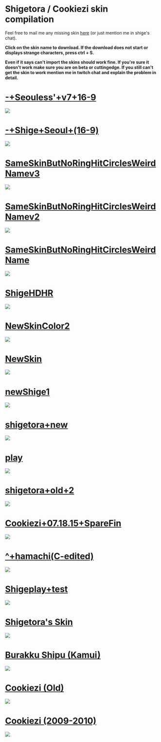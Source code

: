 # Shigetora / Cookiezi skin compilation
Feel free to mail me any missing skin [here](mailto:lolisamurai@tfwno.gf) (or just mention me in shige's chat).

**Click on the skin name to download. If the download does not start or displays strange characters, press ctrl + S.**

**Even if it says can't import the skins should work fine. If you're sure it doesn't work make sure you are on beta or cuttingedge. If you still can't get the skin to work mention me in twitch chat and explain the problem in detail.**

# [-+Seouless'+v7+16-9](http://hnng.moe/f/K48)
![](http://hnng.moe/f/K4A)

# [-+Shige+Seoul+(16-9)](http://hnng.moe/f/FbO)
![](http://hnng.moe/f/FbP)

# [SameSkinButNoRingHitCirclesWeirdNamev3](http://hnng.moe/f/8Lh)
![](http://hnng.moe/f/8Li)

# [SameSkinButNoRingHitCirclesWeirdNamev2](http://hnng.moe/f/8Lj)
![](http://hnng.moe/f/5wr)

# [SameSkinButNoRingHitCirclesWeirdName](http://hnng.moe/f/5Ye)
![](http://hnng.moe/f/5Yf)

# [ShigeHDHR](http://hnng.moe/f/5Ns)
![](http://hnng.moe/f/5Nn)

# [NewSkinColor2](http://hnng.moe/f/4bV)
![](http://hnng.moe/f/4ZZ)

# [NewSkin](http://hnng.moe/f/3yx)
![](http://hnng.moe/f/3xP)

# [newShige1](http://hnng.moe/f/3z0)
![](http://hnng.moe/f/3xO)

# [shigetora+new](http://hnng.moe/f/41l)
![](http://hnng.moe/f/41k)

# [play](http://hnng.moe/f/3zo)
![](http://www.hnng.moe/f/3xo)

# [shigetora+old+2](http://hnng.moe/f/41n)
![](http://hnng.moe/f/41m)

# [Cookiezi+07.18.15+SpareFin](http://hnng.moe/f/3zq)
![](http://hnng.moe/f/3xZ)

# [^+hamachi(C-edited)](http://hnng.moe/f/3zt)
![](http://hnng.moe/f/3xS)

# [Shigeplay+test](http://hnng.moe/f/3zv)
![](http://www.hnng.moe/f/3xU)

# [Shigetora's Skin](http://hnng.moe/f/3zx)
![](http://hnng.moe/f/3xv)

# [Burakku Shipu (Kamui)](http://hnng.moe/f/402)
![](http://hnng.moe/f/405)

# [Cookiezi (Old)](http://hnng.moe/f/3zy)
![](http://hnng.moe/f/3xQ)

# [Cookiezi (2009-2010)](http://hnng.moe/f/41r)
![](http://hnng.moe/f/41s)